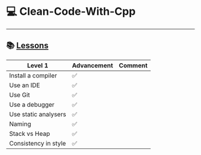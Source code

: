 # 💻 Clean-Code-With-Cpp

---

## 📚 [Lessons](https://julesfouchy.github.io/Learn--Clean-Code-With-Cpp/lessons/)

| Level 1 | Advancement | Comment |
| ------- | ----------- | ------- |
| Install a compiler | ✅ |
| Use an IDE | ✅ |
| Use Git | ✅ |
| Use a debugger | ✅ |
| Use static analysers | ✅ |
| Naming | ✅ |
| Stack vs Heap | ✅ |
| Consistency in style | ✅ |
